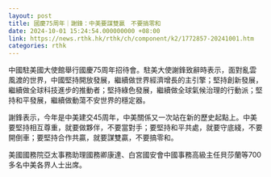```yaml
---
layout: post
title: 國慶75周年｜謝鋒：中美要謀雙贏　不要搞零和
date: 2024-10-01 15:24:54.000000000 +08:00
link: https://news.rthk.hk/rthk/ch/component/k2/1772857-20241001.htm
categories: rthk
---
```


中國駐美國大使館舉行國慶75周年招待會。駐美大使謝鋒致辭時表示，面對亂雲風渡的世界，中國堅持開放發展，繼續做世界經濟增長的主引擎；堅持創新發展，繼續做全球科技進步的推動者；堅持綠色發展，繼續做全球氣候治理的行動派；堅持和平發展，繼續做動蕩不安世界的穩定器。

謝鋒表示，今年是中美建交45周年，中美關係又一次站在新的歷史起點上。中美要堅持相互尊重，就要做夥伴，不要當對手；要堅持和平共處，就要守底綫，不要開倒車；要堅持合作共贏，就要謀雙贏，不要搞零和。

美國國務院亞太事務助理國務卿康達、白宮國安會中國事務高級主任貝莎蘭等700多名中美各界人士出席。
